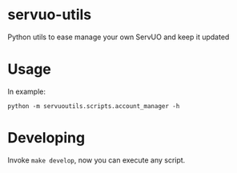 # servuo-utils

Python utils to ease manage your own ServUO and keep it updated

# Usage

In example:

```
python -m servuoutils.scripts.account_manager -h
```

# Developing

Invoke `make develop`, now you can execute any script.